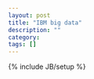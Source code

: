```yaml
---
layout: post
title: "IBM big data"
description: ""
category: 
tags: []
---
```

{% include JB/setup %}
